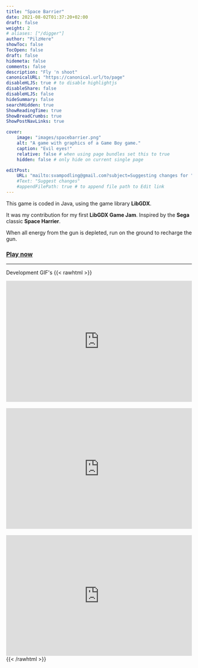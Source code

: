 ```yaml
---
title: "Space Barrier"
date: 2021-08-02T01:37:20+02:00
draft: false
weight: 2
# aliases: ["/digger"]
author: "PilzHere"
showToc: false
TocOpen: false
draft: false
hidemeta: false
comments: false
description: "Fly 'n shoot"
canonicalURL: "https://canonical.url/to/page"
disableHLJS: true # to disable highlightjs
disableShare: false
disableHLJS: false
hideSummary: false
searchHidden: true
ShowReadingTime: true
ShowBreadCrumbs: true
ShowPostNavLinks: true

cover:
    image: "images/spacebarrier.png"
    alt: "A game with graphics of a Game Boy game."
    caption: "Evil eyes!"
    relative: false # when using page bundles set this to true
    hidden: false # only hide on current single page

editPost:
    URL: "mailto:svampodling@gmail.com?subject=Suggesting changes for "
    #Text: "Suggest changes"
    #appendFilePath: true # to append file path to Edit link
---
```


This game is coded in Java, using the game library **LibGDX**.

It was my contribution for my first **LibGDX Game Jam**.
Inspired by the **Sega** classic **Space Harrier**.

When all energy from the gun is depleted, run on the ground to recharge the gun.

### [Play now](/games/spacebarrier/play-spacebarrier)

***
Development GIF's
{{< rawhtml >}}
    <div style='position:relative; padding-bottom:calc(56.25% + 44px)'><iframe src='https://gfycat.com/ifr/DirectOldfashionedHoneybee' frameborder='0' scrolling='no' width='100%' height='100%' style='position:absolute;top:0;left:0;' allowfullscreen></iframe></div>
    <br />
    <div style='position:relative; padding-bottom:calc(56.23% + 44px)'><iframe src='https://gfycat.com/ifr/DeafeningHeftyArrowworm' frameborder='0' scrolling='no' width='100%' height='100%' style='position:absolute;top:0;left:0;' allowfullscreen></iframe></div>
    <br />
    <div style='position:relative; padding-bottom:calc(56.23% + 44px)'><iframe src='https://gfycat.com/ifr/SplendidSilkyAgama' frameborder='0' scrolling='no' width='100%' height='100%' style='position:absolute;top:0;left:0;' allowfullscreen></iframe></div>
{{< /rawhtml >}}
